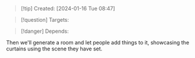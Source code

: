 
>[!tip] Created: [2024-01-16 Tue 08:47]

>[!question] Targets: 

>[!danger] Depends: 

Then we'll generate a room and let people add things to it, showcasing the curtains using the scene they have set.